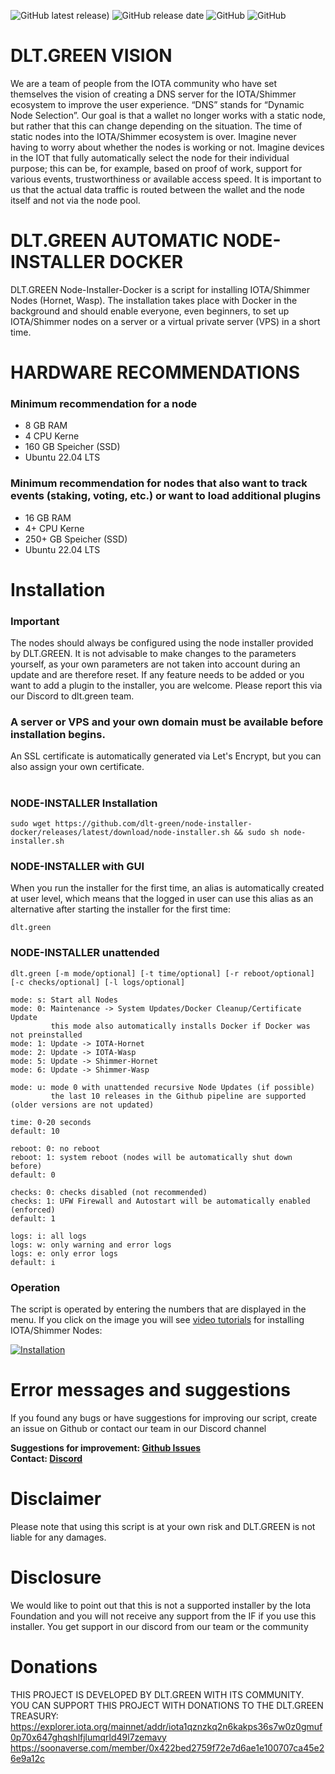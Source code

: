 ![GitHub latest release)](https://img.shields.io/github/v/release/dlt-green/node-installer-docker) ![GitHub release date](https://img.shields.io/github/release-date/dlt-green/node-installer-docker) ![GitHub](https://img.shields.io/github/contributors/dlt-green/node-installer-docker) ![GitHub](https://img.shields.io/github/license/dlt-green/node-installer-docker)

# DLT.GREEN VISION
We are a team of people from the IOTA community who have set themselves the vision of creating a DNS server for the IOTA/Shimmer ecosystem to improve the user experience. “DNS” stands for “Dynamic Node Selection”. Our goal is that a wallet no longer works with a static node, but rather that this can change depending on the situation. The time of static nodes into the IOTA/Shimmer ecosystem is over. Imagine never having to worry about whether the nodes is working or not. Imagine devices in the IOT that fully automatically select the node for their individual purpose; this can be, for example, based on proof of work, support for various events, trustworthiness or available access speed. It is important to us that the actual data traffic is routed between the wallet and the node itself and not via the node pool.

# DLT.GREEN AUTOMATIC NODE-INSTALLER DOCKER
DLT.GREEN Node-Installer-Docker is a script for installing IOTA/Shimmer Nodes (Hornet, Wasp). The installation takes place with Docker in the background and should enable everyone, even beginners, to set up IOTA/Shimmer nodes on a server or a virtual private server (VPS) in a short time.

# HARDWARE RECOMMENDATIONS
### Minimum recommendation for a node
 - 8 GB RAM 
 - 4 CPU Kerne
 - 160 GB Speicher (SSD)
 - Ubuntu 22.04 LTS

### Minimum recommendation for nodes that also want to track events (staking, voting, etc.) or want to load additional plugins
 - 16 GB RAM 
 - 4+ CPU Kerne 
 - 250+ GB Speicher (SSD)
 - Ubuntu 22.04 LTS

# Installation
### Important
The nodes should always be configured using the node installer provided by DLT.GREEN. It is not advisable to make changes to the parameters yourself, as your own parameters are not taken into account during an update and are therefore reset.
If any feature needs to be added or you want to add a plugin to the installer, you are welcome. Please report this via our Discord to dlt.green team.

### A server or VPS and your own domain must be available before installation begins.
An SSL certificate is automatically generated via Let's Encrypt, but you can also assign your own certificate.

#

### NODE-INSTALLER Installation
```console
sudo wget https://github.com/dlt-green/node-installer-docker/releases/latest/download/node-installer.sh && sudo sh node-installer.sh
```

### NODE-INSTALLER with GUI

When you run the installer for the first time, an alias is automatically created at user level, which means that the logged in user can use this alias as an alternative after starting the installer for the first time:

```console
dlt.green
```
### NODE-INSTALLER unattended

```
dlt.green [-m mode/optional] [-t time/optional] [-r reboot/optional] [-c checks/optional] [-l logs/optional]
```

```
mode: s: Start all Nodes
mode: 0: Maintenance -> System Updates/Docker Cleanup/Certificate Update
         this mode also automatically installs Docker if Docker was not preinstalled
mode: 1: Update -> IOTA-Hornet
mode: 2: Update -> IOTA-Wasp
mode: 5: Update -> Shimmer-Hornet
mode: 6: Update -> Shimmer-Wasp
```

```
mode: u: mode 0 with unattended recursive Node Updates (if possible)
         the last 10 releases in the Github pipeline are supported (older versions are not updated)
```

```
time: 0-20 seconds
default: 10
```

```
reboot: 0: no reboot
reboot: 1: system reboot (nodes will be automatically shut down before)
default: 0
```

```
checks: 0: checks disabled (not recommended)
checks: 1: UFW Firewall and Autostart will be automatically enabled (enforced)
default: 1
```

```
logs: i: all logs
logs: w: only warning and error logs
logs: e: only error logs
default: i
```

### Operation
The script is operated by entering the numbers that are displayed in the menu.
If you click on the image you will see <a href="https://www.youtube.com/channel/UCg1PgTJ1NzdoS1JYcnJtDUg">video tutorials</a> for installing IOTA/Shimmer Nodes:

<div align="left">
      <a href="https://www.youtube.com/channel/UCg1PgTJ1NzdoS1JYcnJtDUg">
      <img src="https://github.com/dlt-green/node-installer-docker/assets/89119285/bb3afc0b-7534-4963-b920-cb01fc4e38ef"
      alt="Installation">
      </a>
</div>

# Error messages and suggestions
If you found any bugs or have suggestions for improving our script, create an issue on Github or contact our team in our Discord channel

<b>Suggestions for improvement: <a href="https://github.com/dlt-green/node-installer-docker/issues">Github Issues</a></b><br>
<b>Contact: <a href="https://discord.gg/XaBnsE5NGb">Discord</a></b>

# Disclaimer
Please note that using this script is at your own risk and DLT.GREEN is not liable for any damages.

# Disclosure
We would like to point out that this is not a supported installer by the Iota Foundation and you will not receive any support from the IF if you use this installer.
You get support in our discord from our team or the community

# Donations
THIS PROJECT IS DEVELOPED BY DLT.GREEN WITH ITS COMMUNITY.  
YOU CAN SUPPORT THIS PROJECT WITH DONATIONS TO THE DLT.GREEN TREASURY:  
https://explorer.iota.org/mainnet/addr/iota1qznzkq2n6kakps36s7w0z0gmuf0p70x647ghqshlfjlumqrld49l7zemavy
https://soonaverse.com/member/0x422bed2759f72e7d6ae1e100707ca45e26e9a12c
